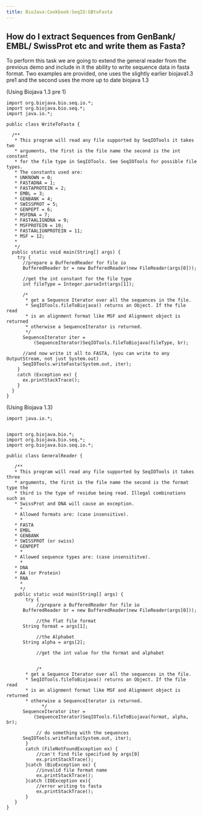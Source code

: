 ```yaml
---
title: BioJava:Cookbook:SeqIO:GBtoFasta
---
```


How do I extract Sequences from GenBank/ EMBL/ SwissProt etc and write them as Fasta?
-------------------------------------------------------------------------------------

To perform this task we are going to extend the general reader from the
previous demo and include in it the ability to write sequence data in
fasta format. Two examples are provided, one uses the slightly earlier
biojava1.3 pre1 and the second uses the more up to date biojava 1.3

(Using Biojava 1.3 pre 1)

    import org.biojava.bio.seq.io.*;
    import org.biojava.bio.seq.*;
    import java.io.*;

    public class WriteToFasta {

      /**
       * This program will read any file supported by SeqIOTools it takes two
       * arguments, the first is the file name the second is the int constant
       * for the file type in SeqIOTools. See SeqIOTools for possible file types.
       * The constants used are:
       * UNKNOWN = 0;
       * FASTADNA = 1;
       * FASTAPROTEIN = 2;
       * EMBL = 3;
       * GENBANK = 4;
       * SWISSPROT = 5;
       * GENPEPT = 6;
       * MSFDNA = 7;
       * FASTAALIGNDNA = 9;
       * MSFPROTEIN = 10;
       * FASTAALIGNPROTEIN = 11;
       * MSF = 12;
       *
       */
      public static void main(String[] args) {
        try {
          //prepare a BufferedReader for file io
          BufferedReader br = new BufferedReader(new FileReader(args[0]));

          //get the int constant for the file type
          int fileType = Integer.parseInt(args[1]);

          /*
           * get a Sequence Iterator over all the sequences in the file.
           * SeqIOTools.fileToBiojava() returns an Object. If the file read
           * is an alignment format like MSF and Alignment object is returned
           * otherwise a SequenceIterator is returned.
           */
          SequenceIterator iter =
              (SequenceIterator)SeqIOTools.fileToBiojava(fileType, br);

          //and now write it all to FASTA, (you can write to any OutputStream, not just System.out)
          SeqIOTools.writeFasta(System.out, iter);
        }
        catch (Exception ex) {
          ex.printStackTrace();
        }
      }
    }

(Using Biojava 1.3)

    import java.io.*;


    import org.biojava.bio.*;
    import org.biojava.bio.seq.*;
    import org.biojava.bio.seq.io.*;

    public class GeneralReader {

       /**
       * This program will read any file supported by SeqIOTools it takes three
       * arguments, the first is the file name the second is the format type the
       * third is the type of residue being read. Illegal combinations such as
       * SwissProt and DNA will cause an exception.
         *
       * Allowed formats are: (case insensitive).
         *
       * FASTA
       * EMBL
       * GENBANK
       * SWISSPROT (or swiss)
       * GENPEPT
         *
       * Allowed sequence types are: (case insensititve).
         *
       * DNA
       * AA (or Protein)
       * RNA
         *
         */
       public static void main(String[] args) {
           try {
               //prepare a BufferedReader for file io
          BufferedReader br = new BufferedReader(new FileReader(args[0]));

               //the flat file format
          String format = args[1];

               //the Alphabet
          String alpha = args[2];

               //get the int value for the format and alphabet


               /*
           * get a Sequence Iterator over all the sequences in the file.
           * SeqIOTools.fileToBiojava() returns an Object. If the file read
           * is an alignment format like MSF and Alignment object is returned
           * otherwise a SequenceIterator is returned.
                 */
          SequenceIterator iter =
              (SequenceIterator)SeqIOTools.fileToBiojava(format, alpha, br);

               // do something with the sequences
          SeqIOTools.writeFasta(System.out, iter);
           }
           catch (FileNotFoundException ex) {
               //can't find file specified by args[0]
               ex.printStackTrace();
           }catch (BioException ex) {
               //invalid file format name
               ex.printStackTrace();
           }catch (IOException ex){
               //error writing to fasta
               ex.printStackTrace();
           }
       }
    }
